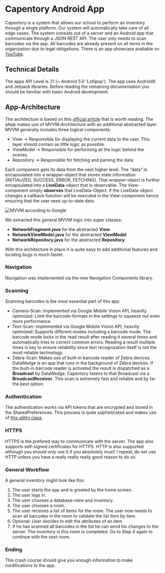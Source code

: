 # Capentory Android App

Capentory is a system that allows our school to perform an inventory through a single platform. Our system will automatically take care of all edge cases. The system consists out of a server and an Android app that communicate through a JSON REST API. The user only needs to scan barcodes via the app. All barcodes are already present on all items in the organization due to legal obligations. There is an app showcase avaliable on [YouTube](https://www.youtube.com/watch?v=ktoLtNBN13E).

## Technical Details

The apps API Level is 21 (= Android 5.0 'Lollipop'). The app uses AndroidX and Jetpack libraries. Before reading the remaining documentation you should be familiar with basic Android development.

## App-Architecture 

The architecture is based on this [official article](https://developer.android.com/jetpack/guide) that is worth reading. The aApp makes use of MVVM-Architecture with an additional abstracted layer. MVVM generally includes three logical components:

* View -> Responsible for displaying the current data to the user. This layer should contain as little logic as possible.
* ViewModel -> Responsible for performing all the logic behind the scenes. 
* Repository -> Responsible for fetching and parsing the data.

Each component gets its data from the next higher level. The "data" is encapsulated into a wrapper-object that stores state information (INITIALIZED, SUCCESS, ERROR, FETCHING). That wrapper-object is further encapsulated into a **LiveData**-object that is observable. The View-component simply **observes** that LiveData-Object. If the LiveData-object changes a callback function will be executed in the View-component hence ensuring that the user sees up-to-date data. 

![MVVM according to Google](https://developer.android.com/topic/libraries/architecture/images/final-architecture.png)
          
We extracted this general MVVM logic into super classes:

* **NetworkFragment.java** for the abstracted **View**
* **NetworkViewModel.java** for the abstracted **ViewModel**
* **NetworkRepository.java** for the abstracted **Repository**

With this architecture in place it is quite easy to add additional features and locating bugs is much faster.


### Navigation

Navigation was implemented via the new Navigation Components library.

### Scanning

Scanning barcodes is the most essential part of this app.

* Camera-Scan: Implemented via Google Mobile Vision API, heaviliy optimized: Limit the barcode-formats in the settings to squeeze out even more performance. 
* Text-Scan: Implemented via Google Mobile Vision API, heaviliy optimized: Supports different modes including a barcode mode. The barcode mode locks in the read result after reading it several times and automatically tries to correct common errors. Reading a result multiple times is key to ensure reliability since text recognization itself is not the most reliable technology.
* Zebra-Scan: Makes use of built-in barcode reader of Zebra devices. DataWedge is an app that runs in the background of Zebra devices. If the built-in barcode reader is activated the result is dispatched as a **Broadcast** by DataWedge. Capentory listens to that Broadcast via a **BroadcastReceiver**. This scan is extremely fast and reliable and by far the best option. 

### Authentication

The authentication works via API tokens that are encrypted and stored in the SharedPreferences. This process is quite sophisticated and makes use of [this utility class](https://gist.github.com/Diederikjh/36ae22d5fde9d8f671a70b5d8cada90e).

### HTTPS

HTTPS is the prefered way to communicate with the server. The app also supports self-signed certificates for HTTPS. HTTP is also supported although you should only use it if you absolutely must! I repeat, do not use HTTP unless you have a really really really good reason to do so. 

### General Workflow

A general inventory might look like this:

1. The user starts the app and is greeted by the home screen.
2. The user logs in.
3. The user chooses a database-view and inventory.
4. The user chooses a room.
5. The user receives a list of items for the room. The user now needs to scan all barcodes in the room to validate the list item by item. 
6. Optional: User decides to edit the attributes of an item. 
7. If he has scanned all barcodes in the list he can send his changes to the server. The inventory is this room is completed. Go to Step 4 again to continue with the next room. 

### Ending

This crash course should give you enough information to make modifications to the app.






